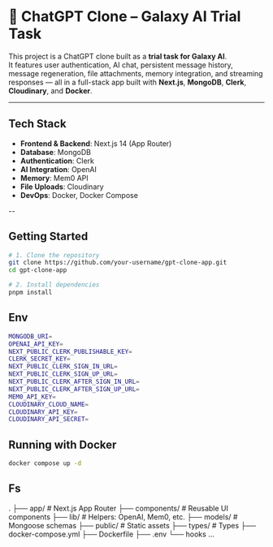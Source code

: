 # 🧠 ChatGPT Clone – Galaxy AI Trial Task

This project is a ChatGPT clone built as a **trial task for Galaxy AI**.  
It features user authentication, AI chat, persistent message history, message regeneration, file attachments, memory integration, and streaming responses — all in a full-stack app built with **Next.js**, **MongoDB**, **Clerk**, **Cloudinary**, and **Docker**.

---

## Tech Stack

- **Frontend & Backend**: Next.js 14 (App Router)
- **Database**: MongoDB
- **Authentication**: Clerk
- **AI Integration**: OpenAI
- **Memory**: Mem0 API
- **File Uploads**: Cloudinary
- **DevOps**: Docker,  Docker Compose

--

##  Getting Started

```bash
# 1. Clone the repository
git clone https://github.com/your-username/gpt-clone-app.git
cd gpt-clone-app

# 2. Install dependencies
pnpm install
```
##  Env

 ```bash
MONGODB_URI=
OPENAI_API_KEY=
NEXT_PUBLIC_CLERK_PUBLISHABLE_KEY=
CLERK_SECRET_KEY=
NEXT_PUBLIC_CLERK_SIGN_IN_URL=
NEXT_PUBLIC_CLERK_SIGN_UP_URL=
NEXT_PUBLIC_CLERK_AFTER_SIGN_IN_URL=
NEXT_PUBLIC_CLERK_AFTER_SIGN_UP_URL=
MEM0_API_KEY=
CLOUDINARY_CLOUD_NAME=
CLOUDINARY_API_KEY=
CLOUDINARY_API_SECRET=

```

## Running with Docker 

 ```bash
docker compose up -d

```
## Fs
.
├── app/                # Next.js App Router
├── components/         # Reusable UI components
├── lib/                # Helpers: OpenAI, Mem0, etc.
├── models/             # Mongoose schemas
├── public/             # Static assets
├── types/             # Types
├── docker-compose.yml
├── Dockerfile
├── .env
└── hooks ...





